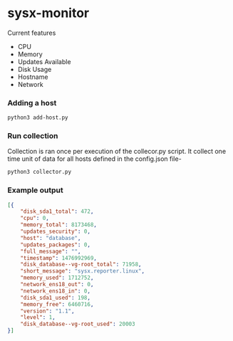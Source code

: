 # sysx-monitor

Current features

 * CPU
 * Memory
 * Updates Available
 * Disk Usage
 * Hostname
 * Network

### Adding a host
```bash
python3 add-host.py
```

### Run collection
Collection is ran once per execution of the collecor.py script. It collect one time unit of data for all hosts defined in the config.json file-
```bash
python3 collector.py
```

### Example output
```json
[{
	"disk_sda1_total": 472,
	"cpu": 0,
	"memory_total": 8173468,
	"updates_security": 0,
	"host": "database",
	"updates_packages": 0,
	"full_message": "",
	"timestamp": 1476992969,
	"disk_database--vg-root_total": 71958,
	"short_message": "sysx.reporter.linux",
	"memory_used": 1712752,
	"network_ens18_out": 0,
	"network_ens18_in": 0,
	"disk_sda1_used": 198,
	"memory_free": 6460716,
	"version": "1.1",
	"level": 1,
	"disk_database--vg-root_used": 20003
}]
```